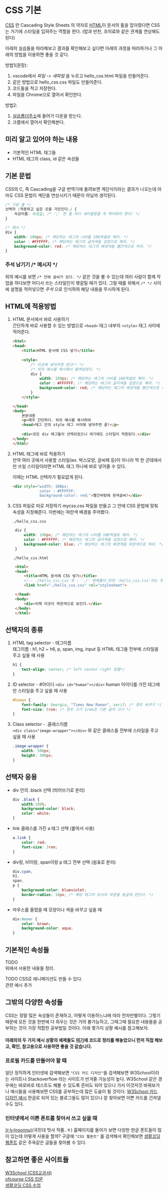 # CSS 기본
[CSS](https://ko.wikipedia.org/wiki/CSS) 란 Cascading Style Sheets 의 약자로 [HTML](https://ko.wikipedia.org/wiki/HTML)이 문서의 틀을 잡아줬다면 CSS는 거기에 스타일을 입혀주는 역할을 한다. (밥과 반찬, 조미료와 같은 관계를 연상해도 된다)

아래의 실습들을 따라해보고 결과를 확인해보고 싶다면 아래의 과정을 따라하거나 그 아래의 방법을 이용하면 좋을 것 같다.

방법1(권장):
1. vscode에서 *파일 -> 새파일* 을 누르고 hello_css.html 파일을 만들어준다.
1. 같은 방법으로 hello_css.css 파일도 만들어준다.
2. 코드들을 적고 저장한다.
3. 파일을 Chrome으로 열어서 확인한다.

방법2:  
1. [실습폴더주소](https://github.com/LikeLion-at-KMU/Django-tutorial/tree/master/2_HTML%26CSS/CSS%EC%8B%A4%EC%8A%B5)에 들어가 다운을 받는다.
2. 크롬에서 열어서 확인해본다.

## 미리 알고 있어야 하는 내용
+ 기본적인 HTML 태그들
+ HTML 태그의 class, id 같은 속성들

## 기본 문법
CSS의 C, 즉 Cascading을 구글 번역기에 돌려보면 계단식이라는 결과가 나오는데 아마도 CSS 문법이 계단을 연상시키기 때문이 아닐까 생각된다.

``` css
/* 기본 폼 */
선택자 (적용하고 싶은 곳을 가르킨다.) {
    속성이름: 속성값; /* ';' 한 줄 마다 세미콜론을 꼭 찍어줘야 한다! */
}

/* 예시 */
div { 
    width: 100px; /* 해당하는 태그의 너비를 100픽셀로 해라. */
    color : #FFFFFF; /* 해당하는 태그의 글자색을 검정으로 해라. */ 
    background-color: red; /* 해당하는 태그의 배경색을 빨간색으로 하라. */
}
```

### 주석 남기기   /* 메시지 */
위의 예시를 보면 `/* 안에 글씨가 있다. */` 같은 것을 볼 수 있는데 여러 사람이 함께 작업을 하다보면 어디서 쓰는 스타일인지 헷갈릴 때가 있다. 그럴 때를 위해서 `/* */` 사이에 설명을 적어넣으면 *주석* 으로 인식하여 해당 내용을 무시하게 된다.

## HTML에 적용방법
1. HTML 문서에서 바로 사용하기  
   간단하게 바로 사용할 수 있는 방법으로 `<head>` 태그 내부의 `<style>` 태그 사이에 적어준다.
    ``` html
    <html>
    <head> 
        <title>HTML 문서에 CSS 넣기</title>
        
        <style>
            /* 이곳에 넣어주면 된다!! */
            /* 위의 예시를 복사해서 붙여넣었다. */
            div { 
                width: 100px; /* 해당하는 태그의 너비를 100픽셀로 해라. */
                color : #FFFFFF; /* 해당하는 태그의 글자색을 검정으로 해라. */ 
                background-color: red; /* 해당하는 태그의 배경색을 빨간색으로 하라. */
            }
        </style>

    </head>
    <body>
        본문내용
        <p>매우 간단하다. 위의 예시를 복사하여 
        <head>태그 안의 style 태그 사이에 넣어주면 끝!</p>
        
        <div>모든 div 태그들이 선택되었으니 여기에도 스타일이 적용된다.</div>
    </body>
    </html>
    ```
2. HTML 태그에 바로 적용하기  
   만약 여러 곳에서 사용할 스타일(ex. 박스모양, 글씨체 등)이 아니라 딱 한 군데에서만 쓰일 스타일이라면 HTML 태그 하나에 바로 넣어줄 수 있다.

   이때는 HTML 선택자가 필요없게 된다.
    ``` html
    <div style="width: 100px;
                color : #FFFFFF;
                background-color: red;">빨간바탕에 흰색글씨!</div>
    ```
3. CSS 파일로 따로 저장하기
   mycss.css 파일을 만들고 그 안에 CSS 문법에 맞춰 속성을 지정해준다. 이번에는 파란색 배경을 주어봤다.

   `./hello_css.css`
   ``` css
    div { 
        width: 100px; /* 해당하는 태그의 너비를 100픽셀로 해라. */
        color : #FFFFFF; /* 해당하는 태그의 글자색을 검정으로 해라. */ 
        background-color: blue; /* 해당하는 태그의 배경색을 파란색으로 하라. */
    }
   ```

   `./hello_css.html`
   ``` html
    <html>
    <head> 
        <title>HTML 문서에 CSS 넣기</title>
        <!-- ./hello_css.css 뜻 : './' 현재폴더 안의 'hello_css.css'라는 뜻이다. -->
        <link href="./hello_css.css" rel="stylesheet">

    </head>
    <body>
        <div>이제 이곳이 파란색으로 보인다.</div>
    </body>
    </html>
   ```

## 선택자의 종류
1. HTML tag selector - 태그이름   
    태그이름 : h1, h2 ~ h6, p, span, img, input 등 HTML 태그들 전부에 스타일을 주고 싶을 때 사용
    ``` css
    h1 {
        text-align: center; /* left center right 정렬*/
    }
    ```
2. ID selector - #아이디
   `<div id="human"></div>` human 아이디를 가진 태그에만 스타일을 주고 싶을 때 사용

    ``` css
    #human {
        font-family: Georgia, "Times New Roman", serif; /* 폰트 바꾸기 */
        font-size: 5rem; /* 폰트 크기 1rem은 기본 글자 크기 */
    }
    ```
3. Class selector - .클래스이름  
    `<div class="image-wrapper"></div>` 와 같은 클래스들 전부에 스타일을 주고 싶을 때 사용  

    ``` css
    .image-wrapper {
        width: 500px;
        height: 300px;
    }
    ```


## 선택자 응용
+ div 안의 .black 선택 (띄어쓰기로 분리)
    ``` css
    div .black {
        width:100%;
        background-color: black;
        color: white;
    }
    ```
+ link 클래스를 가진 a 태그 선택 (붙여서 사용)
    ``` css
    a.link {
        color: red;
        font-size: 3rem;
    }
    ```
+ div랑, h1이랑, span이랑 p 태그 전부 선택 (쉼표로 분리)
    ``` css
    div.cyan,
    h1,
    span,
    p {
        background-color: blueviolet;
        border-radius: 10px; /* 해당 태그의 모서리 부분을 둥글게 만든다. */
    }
    ```
+ 마우스를 올렸을 때 모양이나 색을 바꾸고 싶을 때
    ``` css
    div:hover {
        color: brown;
        background-color: aqua;
    }
    ```

## 기본적인 속성들
TODO  
위에서 사용한 내용들 정리.

TODO
CSS로 애니메이션도 만들 수 있다.  
관련 예시 추가

## 그밖의 다양한 속성들
CSS는 정말 많은 속성들이 존재하고, 어떻게 이용하느냐에 따라 천차만별이다. 그렇기 때문에 모든 것을 한번에 다 외우는 것은 거의 불가능하고, 그때그때 필요한 내용들을 공부하는 것이 가장 적합한 공부법일 것이다. 아래 몇가지 상황 예시를 참고해보자.

#### 아래의의 두 가지 예시 상황의 예제들도 [여기](https://github.com/LikeLion-at-KMU/Django-tutorial/tree/master/2_HTML%26CSS/CSS%EC%8B%A4%EC%8A%B5)에 코드로 정리를 해놓았으니 먼저 직접 해보고, 확인, 참고용으로 사용하면 좋을 것 같습니다.

### 프로필 카드를 만들어야 할 때
일단 정직하게 인터넷에 검색해보면 `"CSS 카드 디자인"`을 검색해보면 W3School이라는 사이트나 Stackoverflow 라는 사이트가 반겨줄 가능성이 높다. W3School 같은 경우에는 바로바로 테스트도 해볼 수 있도록 준비도 되어 있으니 가서 이것저것 바꿔보거나 예시들을 사용해보면 CSS를 공부하는데 많은 도움이 될 것이다. [W3School 카드 디자인 예시](https://www.w3schools.com/howto/howto_css_cards.asp) 한글로 되어 있는 블로그들도 많이 있으니 잘 찾아보면 이쁜 카드를 건져낼 수도 있다. 

### 인터넷에서 이쁜 폰트를 찾아서 쓰고 싶을 때
[눈누(noonnu)](https://noonnu.cc/)(국민대 멋사 작품..ㅎ) 홈페이지를 들어가 보면 다양한 한글 폰트들이 많이 있는데 어떻게 사용을 할까? 구글에 `"CSS 웹폰트"` 를 검색해서 확인해보면 [생활코딩 웹폰트](https://www.opentutorials.org/course/2418/13372) 같은 주옥같은 글들을 찾아볼 수 있다.


## 참고하면 좋은 사이트들
[W3School (CSS교과서)](https://www.w3schools.com/css/)  
[ofcourse CSS 입문](https://ofcourse.kr/css-course/CSS-%EC%9E%85%EB%AC%B8)  
[생활코딩 CSS 수업](https://www.opentutorials.org/course/2418)
